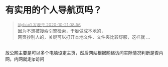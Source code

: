 # 有实用的个人导航页吗？


<div class="quote"><blockquote><font size="2"><a href="https://www.hostloc.com/forum.php?mod=redirect&amp;goto=findpost&amp;pid=9329863&amp;ptid=756019" target="_blank"><font color="#999999">lilyhcn1 发表于 2020-10-21 08:56</font></a></font><br />
因为不想被搜索引擎检索，干脆做成本地的，<br />
网页抄别人的，关键可以打开本地文件、文件夹比较舒服，这样就 ...</blockquote></div><br />
放公网主要是可以多个电脑设定主页，然后网站根据网络访问实际情况判断是否内网，内网就走ip访问<img id="aimg_WzpkI" onclick="zoom(this, this.src, 0, 0, 0)" class="zoom" src="https://cdn.jsdelivr.net/gh/hishis/forum-master/public/images/patch.gif" onmouseover="img_onmouseoverfunc(this)" onload="thumbImg(this)" border="0" alt="" />
